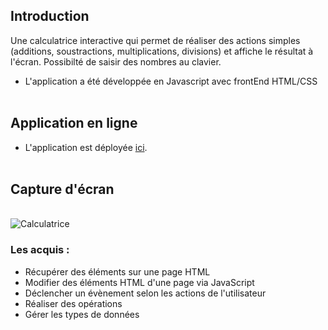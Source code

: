 ## Introduction
Une calculatrice interactive qui permet de réaliser des actions simples (additions, soustractions, multiplications, divisions) et affiche le résultat à l'écran. Possibilté de saisir des nombres au clavier.

- L'application a été développée en Javascript avec frontEnd HTML/CSS</br></br>

## Application en ligne
- L'application est déployée [ici](http://dev.dagdemir.fr/js/01/).</br></br>

## Capture d'écran
</br><img src="https://i.imgur.com/rqscgIY.jpeg" alt="Calculatrice"/>

### Les acquis :

- Récupérer des éléments sur une page HTML
- Modifier des éléments HTML d'une page via JavaScript
- Déclencher un évènement selon les actions de l'utilisateur
- Réaliser des opérations
- Gérer les types de données
